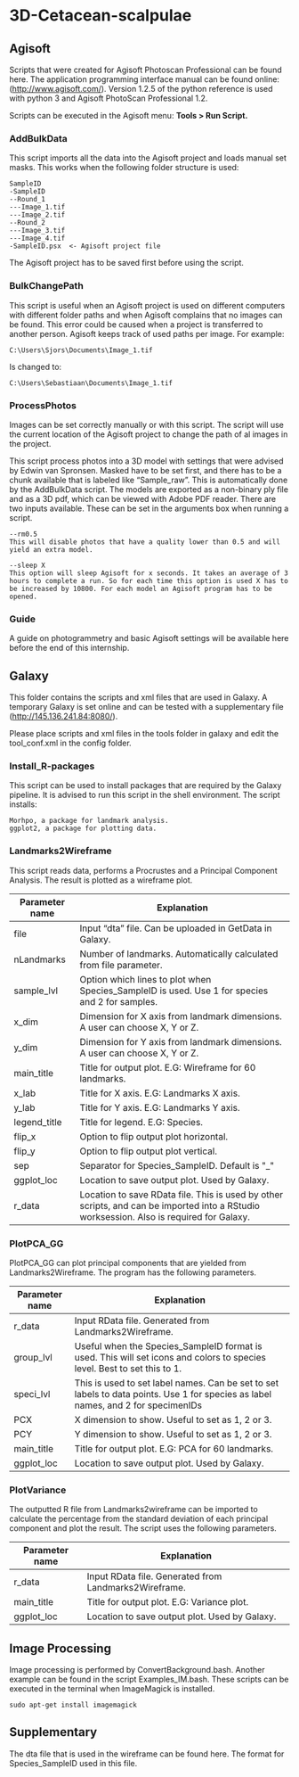 # 3D-Cetacean-scalpulae

## Agisoft
Scripts that were created for Agisoft Photoscan Professional can be found here. The application programming interface manual can be found online: (http://www.agisoft.com/).
Version 1.2.5 of the python reference is used with python 3 and Agisoft PhotoScan Professional 1.2.

Scripts can be executed in the Agisoft menu: <b>Tools > Run Script. </b>

### AddBulkData
This script imports all the data into the Agisoft project and loads manual set masks. This works when the following folder structure is used:  
 ``` 
SampleID  
-SampleID  
--Round_1  
---Image_1.tif  
---Image_2.tif  
--Round_2  
---Image_3.tif  
---Image_4.tif  
-SampleID.psx  <- Agisoft project file
  ```
The Agisoft project has to be saved first before using the script.

### BulkChangePath
This script is useful when an Agisoft project is used on different computers with different folder paths and when Agisoft complains that no images can be found. This error could be caused when a project is transferred to another person. Agisoft keeps track of used paths per image. For example:

```
C:\Users\Sjors\Documents\Image_1.tif
```
Is changed to:
```
C:\Users\Sebastiaan\Documents\Image_1.tif
```
### ProcessPhotos
Images can be set correctly manually or with this script. The script will use the current location of the Agisoft project to change the path of al images in the project.


This script process photos into a 3D model with settings that were advised by Edwin van Spronsen. Masked have to be set first, and there has to be a chunk available that is labeled like “Sample_raw”. This is automatically done by the AddBulkData script. The models are exported as a non-binary ply file and as a 3D pdf, which can be viewed with Adobe PDF reader.
There are two inputs available. These can be set in the arguments box when running a script.
```
--rm0.5  
This will disable photos that have a quality lower than 0.5 and will yield an extra model.
```
```
--sleep X  
This option will sleep Agisoft for x seconds. It takes an average of 3 hours to complete a run. So for each time this option is used X has to be increased by 10800. For each model an Agisoft program has to be opened. 
```
### Guide
A guide on photogrammetry and basic Agisoft settings will be available here before the end of this internship.

## Galaxy
This folder contains the scripts and xml files that are used in Galaxy. A temporary Galaxy is set online and can be tested with a supplementary file (http://145.136.241.84:8080/). 

Please place scripts and xml files in the tools folder in galaxy and edit the tool_conf.xml in the config folder.

### Install_R-packages
This script can be used to install packages that are required by the Galaxy pipeline. It is advised to run this script in the shell environment. The script installs:
```
Morhpo, a package for landmark analysis.
ggplot2, a package for plotting data.
```
### Landmarks2Wireframe
This script reads data, performs a Procrustes and a Principal Component Analysis. The result is plotted as a wireframe plot.

|Parameter name	|Explanation|
|---------------|-----------|
|file	|Input “dta” file. Can be uploaded in GetData in Galaxy.|
|nLandmarks	|Number of landmarks. Automatically calculated from file parameter.|
|sample_lvl	|Option which lines to plot when Species_SampleID is used. Use 1 for species and 2 for samples.|
|x_dim|	Dimension for X axis from landmark dimensions. A user can choose X, Y or Z.|
|y_dim|	Dimension for Y axis from landmark dimensions. A user can choose X, Y or Z.|
|main_title|	Title for output plot. E.G: Wireframe for 60 landmarks.|
|x_lab	|Title for X axis. E.G: Landmarks X axis.|
|y_lab	|Title for Y axis. E.G: Landmarks Y axis.|
|legend_title|	Title for legend. E.G: Species.|
|flip\_x|	Option to flip output plot horizontal. |
|flip\_y|Option to flip output plot vertical.|
|sep	|Separator for Species\_SampleID. Default is "\_"  |
|ggplot_loc|	Location to save output plot. Used by Galaxy.|
|r\_data|	Location to save RData file. This is used by other scripts, and can be imported into a RStudio worksession. Also is required for Galaxy.|

### PlotPCA_GG
PlotPCA_GG can plot principal components that are yielded from Landmarks2Wireframe. The program has the following parameters.
  
|Parameter name	|Explanation|
|---------------|-----------|
|r\_data|	Input RData file. Generated from Landmarks2Wireframe.|
|group_lvl|	Useful when the Species_SampleID format is used. This will set icons and colors to species level. Best to set this to 1.|
|speci_lvl|	This is used to set label names. Can be set to set labels to data points. Use 1 for species as label names, and 2 for specimenIDs|
|PCX| 	X dimension to show. Useful to set as 1, 2 or 3.|
|PCY|	Y dimension to show. Useful to set as 1, 2 or 3.|
|main_title|Title for output plot. E.G: PCA for 60 landmarks.|
|ggplot_loc|Location to save output plot. Used by Galaxy.|

### PlotVariance
The outputted R file from Landmarks2wireframe can be imported to calculate the percentage from the standard deviation of each principal component and plot the result. The script uses the following parameters.

|Parameter name	|Explanation|
|---------------|-----------|
|r_data|	Input RData file. Generated from Landmarks2Wireframe.|
|main_title|	Title for output plot. E.G: Variance plot.|
|ggplot_loc	|Location to save output plot. Used by Galaxy.|

## Image Processing
Image processing is performed by ConvertBackground.bash. Another example can be found in the script Examples_IM.bash. These scripts can be executed in the terminal when ImageMagick is installed. 
```
sudo apt-get install imagemagick
```

## Supplementary
The dta file that is used in the wireframe can be found here. The format for Species_SampleID used in this file.


